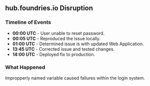 ## hub.foundries.io Disruption

### Timeline of Events

* **00:00 UTC** - User unable to reset password.
* **00:05 UTC** - Reproduced the issue locally.
* **01:00 UTC** - Determined issue is with updated Web Application.
* **13:45 UTC** - Corrected issue and tested changes.
* **14:00 UTC** - Deployed fix to production.

### What Happened

Impropperly named variable caused failures within the login system.